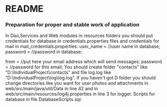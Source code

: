 # README #

### Preparation for proper and stable work of application ###
In Dao,Services and Web modules in resources folders you should put credentials for database in credentials.properties files and credentials for mail in mail_credentials.properties:
user_name = //user name in database;																									password = //password in database;

from = //put here your email address which will send messages;
password = //password for this email;
You should create folder "contacts" like "D:\IndividualProject\contacts\" and file log.log like "D:\IndividualProject\log\log.log".
If you haven't got D folder you should change directories like you want for user photos and attachments in web/src/main/java/util/Data in line 42
and in web/src/main/resources/log4j.properties in line 3 for logger.
Scripts for database in file DatabaseScripts.sql.